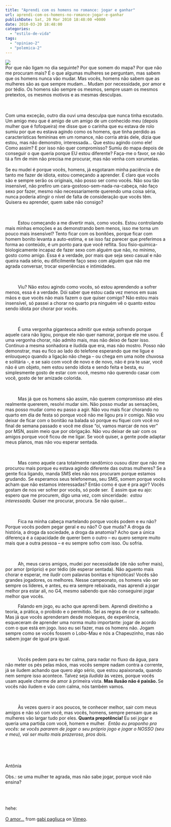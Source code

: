 ```yaml
---
title: "Aprendi com os homens no romance: jogar e ganhar"
url: aprendi-com-os-homens-no-romance-jogar-e-ganhar
publishDate: Sat, 20 Mar 2010 18:48:00 +0000
date: 2010-03-20 18:48:00
categories: 
  - "estilo-de-vida"
tags: 
  - "opiniao-2"
  - "polemica-2"
---
```

<div><a href="http://1.bp.blogspot.com/_6qgshajzltM/SODiiv3AGrI/AAAAAAAACZc/7xon_8m8zgc/s1600/Gina-Carano.jpg" target="_blank"><img border="0" src="http://1.bp.blogspot.com/_6qgshajzltM/SODiiv3AGrI/AAAAAAAACZc/7xon_8m8zgc/s320/Gina-Carano.jpg"></a></div><div><span><span><span>Por que não ligam no dia seguinte? Por que somem do mapa? Por que não me procuram mais? É o que algumas mulheres se perguntam, mas sabem que os homens nunca vão mudar. Mas vocês, homens não sabem que as mulheres são as que sempre mudam... Mudam por necessidade, por amor e por tédio. Os homens são sempre os mesmos, sempre usam os mesmos pretextos, os mesmos motivos e as mesmas desculpas. </span></span></span><span><span><span><p></p></span></span></span><br><span><span><span><br></span></span></span></div><div><span><span><span>Com uma exceção, outro dia ouvi uma desculpa que nunca tinha escutado. Um amigo meu que é amigo de um amigo de um conhecido meu (depois mulher que é fofoqueira) me disse que o carinha que eu estava de rolo sumiu por que eu estava agindo como os homens, que tinha perdido as características femininas em um romance, não corria atrás dele, dizia que estou, mas não demonstro, interessada... Que estou agindo como ele! Como assim? E por isso não quer compromisso? Sumiu do mapa depois de conseguir o que queria porque EU estou diferente? Faça-me o favor, se não tá a fim de mim não precisa me procurar, mas não venha com xorumelas.</span></span></span><br><span><span><span><br></span></span></span></div><div><span><span><span>Se eu mudei é porque vocês, homens, já esgotaram minha paciência e de tanto me fazer de idiota, estou começando a aprender. É claro que vocês são e sempre serão os originais, não posso ser como vocês. Não sou tão insensível, não prefiro um cara-gostoso-sem-nada-na-cabeça, não faço sexo por fazer, mesmo não necessariamente querendo uma coisa séria, nunca poderia atingir o nível de falta de consideração que vocês têm. Quisera eu aprender, quem sabe não consigo?</span></span></span><span><span><span><p></p></span></span></span><br><span><span><span><br></span></span></span></div><div><span><span><span>          Estou começando a me divertir mais, como vocês. Estou controlando mais minhas emoções e as demonstrando bem menos, isso me torna um pouco mais insensível? Tento ficar com os bonitões, porque ficar com homem bonito levanta a auto-estima, e se isso faz parecer que preferimos a forma ao conteúdo, é um ponto para que você reflita. Sou fisio-quimica-biologicamente incapaz de fazer sexo com alguém que não, no mínimo, gosto como amigo. Essa é a verdade, por mais que seja sexo casual e não queira nada sério, eu dificilmente faço sexo com alguém que não me agrada conversar, trocar experiências e intimidades.</span></span></span><span><span><span><p></p></span></span></span><br><span><span><span><br></span></span></span></div><div><span><span><span>          Viu? Não estou agindo como vocês, só estou aprendendo a sofrer menos, essa é a verdade. Dói saber que estou cada vez menos em suas mãos e que vocês não mais fazem o que quiser comigo? Não estou mais insensível, só passei a chorar no quarto pra ninguém vê o quanto estou sendo idiota por chorar por vocês. </span></span></span><span><span><span><p></p></span></span></span><br><span><span><span><br></span></span></span></div><div><span><span><span>          É uma vergonha gigantesca admitir que esteja sofrendo porque aquele cara não ligou, porque ele não quer namorar, porque ele me usou. É uma vergonha chorar, não admito mais, mas não deixo de fazer isso. Continuo a mesma sonhadora e iludida que era, mas não mostro. Posso não demonstrar, mas eu fico ao lado do telefone esperando que me ligue e enlouqueço quando a ligação não chega – ou chega em uma noite chuvosa e solitária -, e se saio com você de novo e de novo, não é pra te usar, você não é um objeto, nem estou sendo idiota e sendo feita e besta, eu simplesmente gosto de estar com você, mesmo não querendo casar com você, gosto de ter amizade colorida.</span></span></span><span><span><span><p></p></span></span></span><br><span><span><span><br></span></span></span></div><div><span><span><span>          Mas já que os homens são assim, não querem compromisso até eles realmente quererem, resolvi mudar sim. Não posso mudar as sensações, mas posso mudar como eu passo a agir. Não vou mais ficar chorando no quarto em dia de festa só porque você não me ligou pra ir comigo. Não vou deixar de ficar com o bonitão na balada só porque eu fiquei com você no final de semana passado e você me disse “oi, vamos marcar de nos ver” por MSN, assim meio que por obrigação. Não vou deixar de sair com os amigos porque você ficou de me ligar. Se você quiser, a gente pode adaptar meus planos, mas não vou esperar sentada.</span></span></span><span><span><span><p></p></span></span></span><br><span><span><span><br></span></span></span></div><div><span><span><span>          Mas como aquele cara totalmente randômico ousou dizer que não me procurou mais porque eu estava agindo diferente das outras mulheres? Se a gente fica ligando, manda SMS eles não nos procuram porque estamos grudando. Se esperamos seus telefonemas, seu SMS, somem porque vocês acham que não estamos interessadas? Então como é que é pra agir? Vocês gostam de nos ver sofrer por vocês, só pode ser.  É assim que eu ajo: espero que me procurem, digo uma vez, com sinceridade: <i> estou interessada</i>. Quiser me procurar, procura. Se não quiser...</span></span></span><span><span><span><p></p></span></span></span><br><span><span><span><br></span></span></span></div><div><span><span><span>          Fica na minha cabeça martelando porque vocês podem e eu não? Porque vocês podem pegar geral e eu não? O que muda? A droga da história, a droga da sociedade, a droga da anatomia? Acho que a única diferença é a capacidade de querer bem o outro – eu quero sempre muito mais que a outra pessoa – e eu sempre sofro com isso. Ou sofria.</span></span></span><span><span><span><p></p></span></span></span><br><span><span><span><br></span></span></span></div><div><span><span><span>          Ah, meus caros amigos, mudei por necessidade (de não sofrer mais), por amor (próprio) e por tédio (de esperar sentada). Não aguento mais chorar e esperar, me iludir com palavras bonitas e hipnóticas! Vocês são grandes jogadores, os melhores. Nesse campeonato, os homens vão ser sempre os líderes, e antes, eu era sempre rebaixada, mas aprendi a jogar melhor pra estar ali, no G4, mesmo sabendo que não conseguirei jogar melhor que vocês. </span></span></span><span><span><span><p></p></span></span></span></div><div><span><span><span>          Falando em jogo, eu acho que aprendi bem. Aprendi direitinho a teoria, a prática, o proibido e o permitido. Sei as regras de cor e salteado. Mas já que vocês aprenderam desde moleques, de experiência, esqueceram de aprender uma norma muito importante: jogar de acordo com o que está em jogo. Isso eu sei fazer, mas os homens não. Jogam sempre como se vocês fossem o Lobo-Mau e nós a Chapeuzinho, mas não sabem jogar de igual pra igual. </span></span></span><span><span><span><p></p></span></span></span><br><span><span><span><br></span></span></span></div><div><span><span><span>          Vocês pedem para eu ter calma, para nadar no fluxo da água, para não meter os pés pelas mãos, mas vocês sempre nadam contra a corrente, já se iludem achando que quero algo sério, que estou apaixonada, quando nem sempre isso acontece. Talvez seja <i>iludida </i>às vezes, porque vocês usam aquele charme de amor à primeira vista. <b>Mas ilusão não é paixão. </b>Se vocês não iludem e vão com calma, nós também vamos. </span></span></span><span><span><span><p></p></span></span></span><br><span><span><span><br></span></span></span></div><div><span><span><span>          Às vezes quero ir aos poucos, te conhecer melhor, sair com meus amigos e não só com você, mas vocês, homens, sempre pensam que as mulheres vão largar tudo por eles. <b>Quanta prepotência! </b>Eu sei jogar e queria uma partida com você, homem e mulher.  <i>Então eu proponho pra vocês: se vocês pararem de jogar o seu próprio jogo e jogar o NOSSO (seu e meu), vai ser muito mais prazeroso, pros dois.</i></span></span></span><span><span><span><p></p></span></span></span></div><div><span><br></span><br><span><br></span><br><div><span><span>Antônia</span></span></div><span><br></span></div><div><span><span>Obs.: se uma mulher te agrada, mas não sabe jogar, porque você não ensina?</span></span><span><p></p></span><br><span><span><br></span></span><br><span><span>hehe:</span></span><br><span></span><br><span><a href="http://vimeo.com/10439819">O amor...</a> from <a href="http://vimeo.com/user1648207">gabi pagliuca</a> on <a href="http://vimeo.com/">Vimeo</a>.</span></div>
